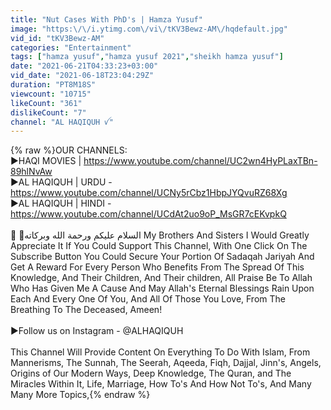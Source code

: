 ```yaml
---
title: "Nut Cases With PhD's | Hamza Yusuf"
image: "https:\/\/i.ytimg.com\/vi\/tKV3Bewz-AM\/hqdefault.jpg"
vid_id: "tKV3Bewz-AM"
categories: "Entertainment"
tags: ["hamza yusuf","hamza yusuf 2021","sheikh hamza yusuf"]
date: "2021-06-21T04:33:23+03:00"
vid_date: "2021-06-18T23:04:29Z"
duration: "PT8M18S"
viewcount: "10715"
likeCount: "361"
dislikeCount: "7"
channel: "AL HAQIQUH ꪜ"
---
```

{% raw %}OUR CHANNELS:<br />►HAQI MOVIES |  <a rel="nofollow" target="blank" href="https://www.youtube.com/channel/UC2wn4HyPLaxTBn-89hlNvAw">https://www.youtube.com/channel/UC2wn4HyPLaxTBn-89hlNvAw</a><br />►AL HAQIQUH  |  URDU  - <a rel="nofollow" target="blank" href="https://www.youtube.com/channel/UCNy5rCbz1HbpJYQvuRZ68Xg">https://www.youtube.com/channel/UCNy5rCbz1HbpJYQvuRZ68Xg</a><br />►AL HAQIQUH  |  HINDI -  <a rel="nofollow" target="blank" href="https://www.youtube.com/channel/UCdAt2uo9oP_MsGR7cEKvpkQ">https://www.youtube.com/channel/UCdAt2uo9oP_MsGR7cEKvpkQ</a><br /><br />🕋 📿السلام عليكم ورحمة الله وبركاته My Brothers And Sisters I Would Greatly Appreciate It If You Could Support This Channel, With One Click On The Subscribe Button You Could Secure Your Portion Of Sadaqah Jariyah And Get A Reward For Every Person Who Benefits From The Spread Of This Knowledge, And Their Children, And Their children, All Praise Be To Allah Who Has Given Me A Cause And May Allah's Eternal Blessings Rain Upon Each And Every One Of You, And All Of Those You Love, From The Breathing To The Deceased, Ameen! <br /><br />►Follow us on Instagram - @ALHAQIQUH <br /><br />This Channel Will Provide Content On Everything To Do With Islam, From Mannerisms, The Sunnah, The Seerah, Aqeeda, Fiqh, Dajjal, Jinn's, Angels, Origins of Our Modern Ways, Deep Knowledge, The Quran, and The Miracles Within It, Life, Marriage, How To's And How Not To's, And Many Many More Topics,{% endraw %}
